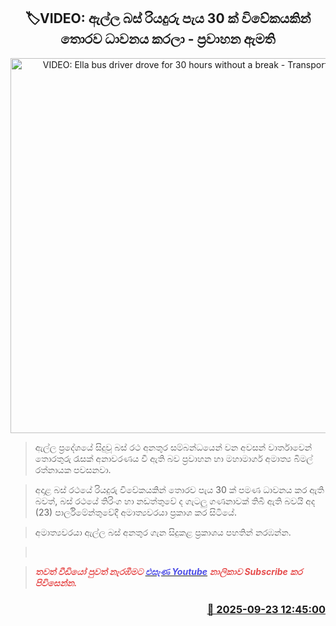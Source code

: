 <p align='center'><b><h2 align='center' title='VIDEO: Ella bus driver drove for 30 hours without a break - Transport Minister'>🏷VIDEO: ඇල්ල බස් රියදුරු පැය 30 ක් විවේකයකින් තොරව ධාවනය කරලා - ප්‍රවාහන ඇමති</h2></b></p>
<p align='center'><img src='https://helakuru.sgp1.cdn.digitaloceanspaces.com/esana/images/lib/bimal-h-video-ko.jpg' width='600' alt='VIDEO: Ella bus driver drove for 30 hours without a break - Transport Minister'></p>

> ඇල්ල ප්‍රදේශයේ සිදුවූ බස් රථ අනතුර සම්බන්ධයෙන් වන අවසන් වාර්තාවෙන් තොරතුරු රැසක් අනාවරණය වී ඇති බව ප්‍රවාහන හා මහාමාර්ග අමාත්‍ය බිමල් රත්නායක පවසනවා.

> අදාළ බස් රථයේ රියදුරු විවේකයකින් තොරව පැය 30 ක් පමණ ධාවනය කර ඇති බවත්, බස් රථයේ තිරිංග හා නඩත්තුවේ ද ගැටලු ගණනාවක් තිබී ඇති බවයි අද (23) පාර්ලිමේන්තුවේදී අමාත්‍යවරයා ප්‍රකාශ කර සිටියේ.

> අමාත්‍යවරයා ඇල්ල බස් අනතුර ගැන සිදුකළ ප්‍රකාශය පහතින් නරඹන්න.

>  

> <span style='color:#e64d4d'><em><strong>තවත් වීඩියෝ පුවත් නැරඹීමට </strong></em></span><a href='https://youtube.com/@esanamedia?si=UZCWEZmqFcpzlvdV'><span style='color:#4d4de6'><em><strong>එසැණ Youtube</strong></em></span></a><span style='color:#e64d4d'><em><strong> නාලිකාව Subscribe කර පිවිසෙන්න.</strong></em></span>



<h3 align='right'><a href='https://www.helakuru.lk/esana/p/113898/'>📅 2025-09-23 12:45:00</a></h3>
